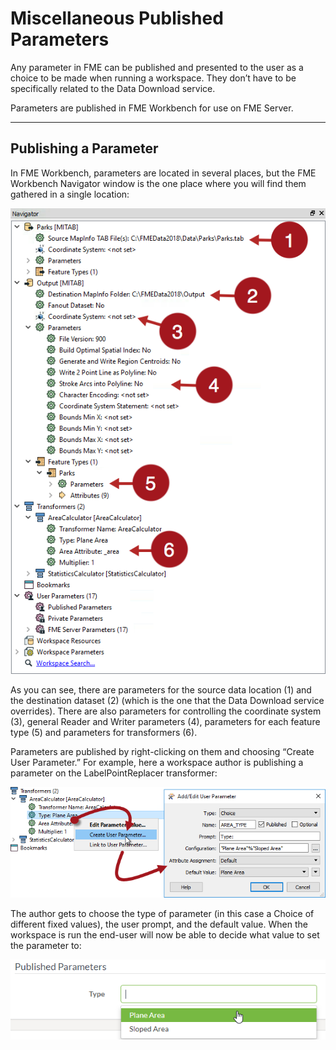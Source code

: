 # Miscellaneous Published Parameters

Any parameter in FME can be published and presented to the user as a choice to be made when running a workspace. They don’t have to be specifically related to the Data Download service.

Parameters are published in FME Workbench for use on FME Server.

---

## Publishing a Parameter ##

In FME Workbench, parameters are located in several places, but the FME Workbench Navigator window is the one place where you will find them gathered in a single location:

![](./Images/Img5.002.ParametersInNavigator.png)

As you can see, there are parameters for the source data location (1) and the destination dataset (2) (which is the one that the Data Download service overrides). There are also parameters for controlling the coordinate system (3), general Reader and Writer parameters (4), parameters for each feature type (5) and parameters for transformers (6).

Parameters are published by right-clicking on them and choosing “Create User Parameter.” For example, here a workspace author is publishing a parameter on the LabelPointReplacer transformer:

![](./Images/Img5.003.PublishingParameter.png)

The author gets to choose the type of parameter (in this case a Choice of different fixed values), the user prompt, and the default value. When the workspace is run the end-user will now be able to decide what value to set the parameter to:

![](./Images/Img5.004.PublishedParameterOnServer.png)
